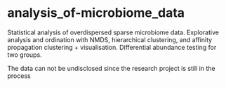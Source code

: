 # analysis_of-microbiome_data
Statistical analysis of overdispersed sparse microbiome data. Explorative analysis and ordination with NMDS, hierarchical clustering, and affinity propagation clustering + visualisation. Differential abundance testing for two groups.

The data can not be undisclosed since the research project is still in the process
